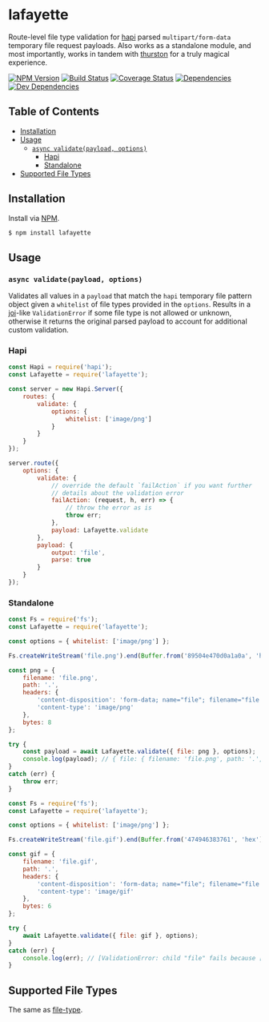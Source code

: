 # lafayette

Route-level file type validation for [hapi](https://github.com/hapijs/hapi) parsed `multipart/form-data` temporary file request payloads. Also works as a standalone module, and most importantly, works in tandem with [thurston](https://github.com/ruiquelhas/thurston) for a truly magical experience.

[![NPM Version][version-img]][version-url] [![Build Status][travis-img]][travis-url] [![Coverage Status][coveralls-img]][coveralls-url] [![Dependencies][david-img]][david-url] [![Dev Dependencies][david-dev-img]][david-dev-url]

## Table of Contents

- [Installation](#installation)
- [Usage](#usage)
  - [`async validate(payload, options)`](#async-validatepayload-options)
    - [Hapi](#hapi)
    - [Standalone](#standalone)
- [Supported File Types](#supported-file-types)

## Installation

Install via [NPM](https://www.npmjs.org).

```sh
$ npm install lafayette
```

## Usage

### `async validate(payload, options)`

Validates all values in a `payload` that match the `hapi` temporary file pattern object given a `whitelist` of file types provided in the `options`. Results in a [joi](https://github.com/hapijs/joi)-like `ValidationError` if some file type is not allowed or unknown, otherwise it returns the original parsed payload to account for additional custom validation.

### Hapi

```javascript
const Hapi = require('hapi');
const Lafayette = require('lafayette');

const server = new Hapi.Server({
    routes: {
        validate: {
            options: {
                whitelist: ['image/png']
            }
        }
    }
});

server.route({
    options: {
        validate: {
            // override the default `failAction` if you want further
            // details about the validation error
            failAction: (request, h, err) => {
                // throw the error as is
                throw err;
            },
            payload: Lafayette.validate
        },
        payload: {
            output: 'file',
            parse: true
        }
    }
});
```

### Standalone

```javascript
const Fs = require('fs');
const Lafayette = require('lafayette');

const options = { whitelist: ['image/png'] };

Fs.createWriteStream('file.png').end(Buffer.from('89504e470d0a1a0a', 'hex'));

const png = {
    filename: 'file.png',
    path: '.',
    headers: {
        'content-disposition': 'form-data; name="file"; filename="file.png"',
        'content-type': 'image/png'
    },
    bytes: 8
};

try {
    const payload = await Lafayette.validate({ file: png }, options);
    console.log(payload); // { file: { filename: 'file.png', path: '.', ... } }
}
catch (err) {
    throw err;
}
```

```javascript
const Fs = require('fs');
const Lafayette = require('lafayette');

const options = { whitelist: ['image/png'] };

Fs.createWriteStream('file.gif').end(Buffer.from('474946383761', 'hex'));

const gif = {
    filename: 'file.gif',
    path: '.',
    headers: {
        'content-disposition': 'form-data; name="file"; filename="file.gif"',
        'content-type': 'image/gif'
    },
    bytes: 6
};

try {
    await Lafayette.validate({ file: gif }, options);
}
catch (err) {
    console.log(err); // [ValidationError: child "file" fails because ["file" type is not allowed]]
}
```

## Supported File Types
The same as [file-type](https://github.com/sindresorhus/file-type/tree/v7.0.0#supported-file-types).

[coveralls-img]: https://img.shields.io/coveralls/ruiquelhas/lafayette.svg?style=flat-square
[coveralls-url]: https://coveralls.io/github/ruiquelhas/lafayette
[david-img]: https://img.shields.io/david/ruiquelhas/lafayette.svg?style=flat-square
[david-url]: https://david-dm.org/ruiquelhas/lafayette
[david-dev-img]: https://img.shields.io/david/dev/ruiquelhas/lafayette.svg?style=flat-square
[david-dev-url]: https://david-dm.org/ruiquelhas/lafayette?type=dev
[version-img]: https://img.shields.io/npm/v/lafayette.svg?style=flat-square
[version-url]: https://www.npmjs.com/package/lafayette
[travis-img]: https://img.shields.io/travis/ruiquelhas/lafayette.svg?style=flat-square
[travis-url]: https://travis-ci.org/ruiquelhas/lafayette
